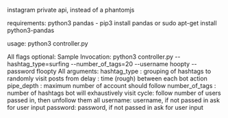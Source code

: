 instagram private api, instead of a phantomjs

requirements:
    python3
    pandas - pip3 install pandas or sudo apt-get install python3-pandas

usage:
    python3 controller.py

All flags optional:
    Sample Invocation:
        python3 controller.py  --hashtag_type=surfing --number_of_tags=20 --username hoopty --password floopty
    All arguments:
        hashtag_type : grouping of hashtags to randomly visit posts from
        delay : time (rough) between each bot action
        pipe_depth : maximum number of account should follow
        number_of_tags : number of hashtags bot will exhaustively visit
        cycle: follow number of users passed in, then unfollow them all
        username: username, if not passed in ask for user input
        password: password, if not passed in ask for user input
